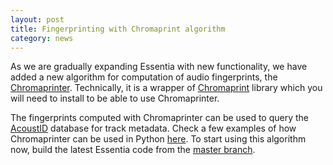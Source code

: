 ```yaml
---
layout: post
title: Fingerprinting with Chromaprint algorithm 
category: news
---
```


As we are gradually expanding Essentia with new functionality, we have added a new algorithm for computation of audio fingerprints, the [Chromaprinter](http://essentia.upf.edu/documentation/reference/std_Chromaprinter.html). Technically, it is a wrapper of [Chromaprint](https://acoustid.org/chromaprint) library which you will need to install to be able to use Chromaprinter. 

The fingerprints computed with Chromaprinter can be used to query the [AcoustID](https://acoustid.org/) database for track metadata. Check a few examples of how Chromaprinter can be used in Python [here](http://essentia.upf.edu/documentation/essentia_python_examples.html#fingerprinting). To start using this algorithm now, build the latest Essentia code from the [master branch](https://github.com/MTG/essentia/tree/master).
